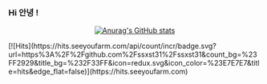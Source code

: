 ### Hi 안녕 !

<!--
**ssxst31/ssxst31** is a ✨ _special_ ✨ repository because its `README.md` (this file) appears on your GitHub profile.

Here are some ideas to get you started:

- 🔭 I’m currently working on ...
- 🌱 I’m currently learning ...
- 👯 I’m looking to collaborate on ...
- 🤔 I’m looking for help with ...
- 💬 Ask me about ...
- 📫 How to reach me: ...
- 😄 Pronouns: ...
- ⚡ Fun fact: ...
--><div align="center">
[![Anurag's GitHub stats](https://github-readme-stats.vercel.app/api?username=ssxst31)](https://github.com/anuraghazra/github-readme-stats)
</div>
[![Hits](https://hits.seeyoufarm.com/api/count/incr/badge.svg?url=https%3A%2F%2Fgithub.com%2Fssxst31%2Fssxst31&count_bg=%23FF2929&title_bg=%232F33FF&icon=redux.svg&icon_color=%23E7E7E7&title=hits&edge_flat=false)](https://hits.seeyoufarm.com)



